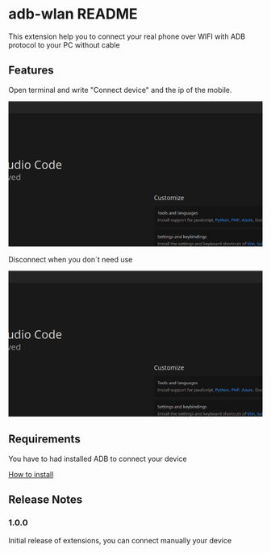 # adb-wlan README

This extension help you to connect your real phone over WIFI with ADB protocol to your PC without cable

## Features

Open terminal and write "Connect device" and the ip of the mobile.

![Connect device](https://raw.githubusercontent.com/alfredobs97/adb-wlan-vscode/master/images/connect.gif)

Disconnect when you don´t need use

![Disconnect device](https://raw.githubusercontent.com/alfredobs97/adb-wlan-vscode/master/images/disconnect.gif)


## Requirements

You have to had installed ADB to connect your device

[How to install](https://www.xda-developers.com/install-adb-windows-macos-linux/)


## Release Notes

### 1.0.0

Initial release of extensions, you can connect manually your device

